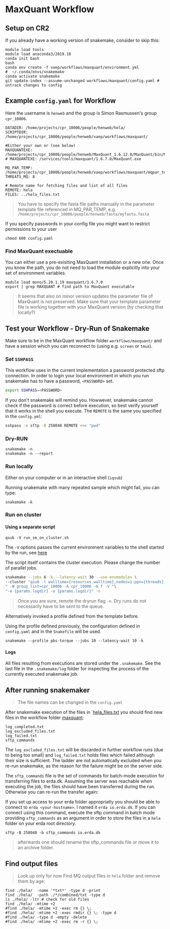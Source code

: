 # MaxQuant Workflow

## Setup on CR2
If you already have a working version of snakemake, consider to skip this:
```
module load tools
module load anaconda3/2019.10
conda init bash
bash
conda env create -f vaep/workflows/maxquant/environment.yml
#  ~/.conda/envs/snakemake
conda activate snakemake
git update-index --assume-unchanged workflows/maxquant/config.yaml # untrack changes to config
```

## Example `config.yaml` for Workflow
Here the username is `henweb` and the group is Simon Rasmussen's group `cpr_10006`.

```
DATADIR: /home/projects/cpr_10006/people/henweb/hela/
SCRIPTDIR: /home/projects/cpr_10006/people/henweb/vaep/workflows/maxquant/

#Either your own or (see below)
MAXQUANTEXE: /home/projects/cpr_10006/people/henweb/MaxQuant_1.6.12.0/MaxQuant/bin/MaxQuantCmd.exe
# MAXQUANTEXE: /services/tools/maxquant/1.6.7.0/MaxQuant.exe

MQ_PAR_TEMP: /home/projects/cpr_10006/people/henweb/vaep/workflows/maxquant/mqpar_template_1.6.xml
THREATS_MQ: 8

# Remote name for fetching files and list of all files
REMOTE: hela
FILES: ../hela_files.txt
```

> You have to specify the fasta file paths manually in the parameter template file
> referenced in MQ_PAR_TEMP, e.g. `/home/projects/cpr_10006/people/henweb/fasta/myfasta.fasta`

If you specify passwords in your config file you might want to restrict permissions to your user
```
chmod 600 config.yaml
```

### Find MaxQuant exectuable
You can either use a pre-exisiting MaxQuant installation or a  new one.
Once you know the path, you do not need to load the module explicitly
into your set of environment variables.
```
module load mono/5.20.1.19 maxquant/1.6.7.0
export | grep MAXQUANT # find path to MaxQuant executable
```

> It seems that also on minor version updates the parameter file of MaxQuant is
> not preserved. Make sure that your template parameter file is working together
> with your MaxQuant version (by checking that locally?)

## Test your Workflow - Dry-Run of Snakemake

Make sure to be in the MaxQuant workflow folder `workflows/maxquant/` and
have a session which you can reconnect to (using e.g. `screen` or `tmux`).

### Set `SSHPASS`
This workflow uses in the current implementation a password protected sftp
connection. In order to login your local environment in which you run
snakemake has to have a password,  `<PASSWORD>` set.

```bash
export SSHPASS=<PASSWORD>
```

If you don't snakemake will remind you.
Howwever, snakemake cannot check if the password is correct
before execution, so best verify yourself that it works in the shell you execute.
The `REMOTE` is the same you specified in the `config.yml`:

```bash
sshpass -e sftp -B 258048 REMOTE <<< "pwd"
```

### Dry-RUN

```
snakemake -n
snakemake -n --report
```

### Run locally

Either on your computer or in an interactive shell (`iqsub`)

Running snakemake with many repeated sample which might fail, you can type:
```
snakemake -k
```

### Run on cluster

#### Using a separate script

```
qsub -V run_sm_on_cluster.sh
```

The `-V` options passes the current environment variables to the shell started by the
run, see [here](http://docs.adaptivecomputing.com/torque/4-0-2/Content/topics/commands/qsub.htm)

The script itself contains the cluster execution. Please change the number of parallel jobs.

```bash
snakemake --jobs 6 -k --latency-wait 30 --use-envmodules \
--cluster "qsub -l walltime={resources.walltime},nodes=1:ppn={threads},mem={resources.mem_mb}mb"\
" -W group_list=cpr_10006 -A cpr_10006 -m f -V "\
"-e {params.logdir} -o {params.logdir}" -n
```

> Once you are sure, remote the dryrun flag `-n`. Dry runs do not necessarily have to be
> sent to the queue.

Alternatively invoked a profile defined from the template before.

Using the profile defined previously, the configuration
defined in `config.yaml` and in the `Snakefile` will be used.

```
snakemake --profile pbs-torque --jobs 10 --latency-wait 10 -k
```

#### Logs

All files resulting from executions are stored under the `.snakemake`. See the last file
in the `.snakemake/log` folder for inspecting the process of the currently executed
snakemake job.


## After running snakemaker

> The file names can be changed in the `config.yaml`

After snakemake execution of the files in `[hela_files.txt](../hela_files.txt)
you should find new files in the workflow folder [maxquant](vaep/workflows/maxquant):

```
log_completed.txt
log_excluded_files.txt
log_failed.txt
sftp_commands
```

The `log_excluded_files.txt` will be discarded in further workflow runs
(due to being too small) and `log_failed.txt` holds
files which failed although their size is sufficient. The ladder are not automatically
excluded when you re-run snakemake, as the reason for the failure might be on the
server side.

The `sftp_commands` file is the set of commands for batch-mode execution for
transferring files to erda.dk. Assuming the server was reachable when executing the
job, the files should have been transferred during the run. Otherwise you can re-run
the transfer again:

If you set up access to your erda folder appropriatly
you should be able to connect to `erda <your-hostname>`. I named it `erda io.erda.dk`.
If you can connect using this command, execute the sftp command in batch mode providing
`sftp_commands` as an argument in order to store the files in a `hela` folder on your
erda root directory.

```
sftp -B 258048 -b sftp_commands io.erda.dk
```

> afterwards one should rename the sftp_commands file or move it to an archive folder.

## Find output files
> Look up only for now
Find MQ output files in `hela` folder and remove them by age:
```
find ./hela/  -name '*txt*' -type d -print
find ./hela/  -path ./*/combined/txt -type d
ls ./hela/ -ltr # check for old files
find ./hela/ -mtime +2
#find ./hela/ -mtime +2 -exec rm {} \;
#find ./hela/ -mtime +2 -exec rmdir {} \; -type d
#find ./hela/ -type d -empty -delete
#find ./hela/ -mtime +2 -exec rm -r {} \;
```